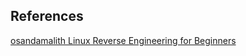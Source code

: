 


## References

[osandamalith Linux Reverse Engineering for Beginners](https://osandamalith.com/2019/02/11/linux-reverse-engineering-ctfs-for-beginners/)